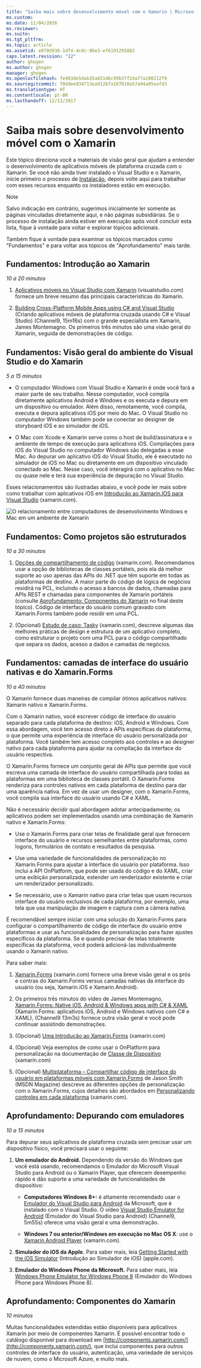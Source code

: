 ```yaml
---
title: "Saiba mais sobre desenvolvimento móvel com o Xamarin | Microsoft Docs"
ms.custom: 
ms.date: 11/04/2016
ms.reviewer: 
ms.suite: 
ms.tgt_pltfrm: 
ms.topic: article
ms.assetid: e970d936-1df4-4c0c-96e3-ef6191295882
caps.latest.revision: "12"
author: ghogen
ms.author: ghogen
manager: ghogen
ms.openlocfilehash: fe983de5dab35a031d6c99b37f2da77a200212f9
ms.sourcegitcommit: f0ddee934713ea9126fa107018a57a94a05eafd3
ms.translationtype: HT
ms.contentlocale: pt-BR
ms.lasthandoff: 12/12/2017
---
```

# <a name="learn-about-mobile-development-with-xamarin"></a>Saiba mais sobre desenvolvimento móvel com o Xamarin
Este tópico direciona você a materiais de visão geral que ajudam a entender o desenvolvimento de aplicativos móveis de plataforma cruzada com o Xamarin. Se você não ainda tiver instalado o Visual Studio e o Xamarin, inicie primeiro o processo de [Instalação](../cross-platform/setup-and-install.md), depois volte aqui para trabalhar com esses recursos enquanto os instaladores estão em execução.  
  
> [!NOTE]
>  Salvo indicação em contrário, sugerimos inicialmente ler somente as páginas vinculadas diretamente aqui, e não páginas subsidiárias. Se o processo de instalação ainda estiver em execução após você concluir esta lista, fique à vontade para voltar e explorar tópicos adicionais.  
>   
>  Também fique à vontade para examinar os tópicos marcados como "Fundamentos" e para voltar aos tópicos de "Aprofundamento" mais tarde.  
  
## <a name="essentials-introduction-to-xamarin"></a>Fundamentos: Introdução ao Xamarin  
 *10 a 20 minutos*  
  
1.  [Aplicativos móveis no Visual Studio com Xamarin](https://www.visualstudio.com/explore/xamarin-vs) (visualstudio.com) fornece um breve resumo das principais características do Xamarin.  
  
2.  [Building Cross-Platform Mobile Apps using C# and Visual Studio](https://channel9.msdn.com/Events/Visual-Studio/Visual-Studio-2015-Final-Release-Event/Building-cross-platform-mobile-apps-using-C-and-Visual-Studio-2015) (Criando aplicativos móveis de plataforma cruzada usando C# e Visual Studio) (Channel9, 15m16s) com o grande especialista em Xamarin, James Montemagno. Os primeiros três minutos são uma visão geral do Xamarin, seguida de demonstrações de código.  
  
## <a name="essentials-overview-of-the-visual-studio-and-xamarin-environment"></a>Fundamentos: Visão geral do ambiente do Visual Studio e do Xamarin  
 *5 a 15 minutos*  
  
-   O computador Windows com Visual Studio e Xamarin é onde você fará a maior parte de seu trabalho. Nesse computador, você compila diretamente aplicativos Android e Windows e os executa e depura em um dispositivo ou emulador. Além disso, remotamente, você compila, executa e depura aplicativos iOS por meio do Mac. O Visual Studio no computador Windows também pode se conectar ao designer de storyboard iOS e ao simulador de iOS.  
  
-   O Mac com Xcode e Xamarin serve como o host de build/assinatura e o ambiente de tempo de execução para aplicativos iOS. Compilações para iOS do Visual Studio no computador Windows são delegadas a esse Mac. Ao depurar um aplicativo iOS do Visual Studio, ele é executado no simulador de iOS no Mac ou diretamente em um dispositivo vinculado conectado ao Mac. Nesse caso, você interagirá com o aplicativo no Mac ou quase nele e terá sua experiência de depuração no Visual Studio.  
  
 Esses relacionamentos são ilustradas abaixo, e você pode ler mais sobre como trabalhar com aplicativos iOS em [Introdução ao Xamarin.IOS para Visual Studio](http://developer.xamarin.com/guides/ios/getting_started/installation/windows/introduction_to_xamarin_ios_for_visual_studio/) (xamarin.com).  
  
 ![O relacionamento entre computadores de desenvolvimento Windows e Mac em um ambiente de Xamarin](../cross-platform/media/crossplat-xamarin-learn-1.png "CrossPlat Xamarin Saiba 1")  
  
## <a name="essentials-how-projects-are-structured"></a>Fundamentos: Como projetos são estruturados  
 *10 a 30 minutos*  
  
1.  [Opções de compartilhamento de código](http://developer.xamarin.com/guides/cross-platform/application_fundamentals/building_cross_platform_applications/sharing_code_options/) (xamarin.com). Recomendamos usar a opção de bibliotecas de classes portáteis, pois ela dá melhor suporte ao uso apenas das APIs do .NET que têm suporte em todas as plataformas de destino. A maior parte do código de lógica de negócios residirá na PCL, incluindo o acesso a bancos de dados, chamadas para APIs REST e chamadas para componentes de Xamarin portáteis (consulte [Aprofundamento: Componentes do Xamarin](#components) no final deste tópico). Código de interface do usuário comum gravado com Xamarin.Forms também pode residir em uma PCL.  
  
2.  (Opcional) [Estudo de caso: Tasky](http://developer.xamarin.com/guides/cross-platform/application_fundamentals/building_cross_platform_applications/case_study-tasky/) (xamarin.com), descreve algumas das melhores práticas de design e estrutura de um aplicativo completo, como estruturar o projeto com uma PCL para o código compartilhado que separa os dados, acesso a dados e camadas de negócios.  
  
## <a name="essentials-native-and-xamarinforms-ui-layers"></a>Fundamentos: camadas de interface do usuário nativas e do Xamarin.Forms  
 *10 a 40 minutos*  
  
 O Xamarin fornece duas maneiras de compilar ótimos aplicativos nativos: Xamarin nativo e Xamarin.Forms.  
  
 Com o Xamarin nativo, você escrever código de interface do usuário separado para cada plataforma de destino: iOS, Android e Windows.  Com essa abordagem, você tem acesso direto a APIs específicas da plataforma, o que permite uma experiência de interface do usuário personalizada por plataforma.  Você também tem acesso completo aos controles e ao designer nativo para cada plataforma para ajudar na compilação da interface do usuário respectiva.  
  
 O Xamarin.Forms fornece um conjunto geral de APIs que permite que você escreva uma camada de interface do usuário compartilhada para todas as plataformas em uma biblioteca de classes portátil.  O Xamarin.Forms renderiza para controles nativos em cada plataforma de destino para dar uma aparência nativa.  Em vez de usar um designer, com o Xamarin.Forms, você compila sua interface do usuário usando C# e XAML.  
  
 Não é necessário decidir qual abordagem adotar antecipadamente; os aplicativos podem ser implementados usando uma combinação de Xamarin nativo e Xamarin.Forms:  
  
-   Use o Xamarin.Forms para criar telas de finalidade geral que fornecem interface do usuário e recursos semelhantes entre plataformas, como logons, formulários de contato e resultados da pesquisa.  
  
-   Use uma variedade de funcionalidades de personalização no Xamarin.Forms para ajustar a interface do usuário por plataforma. Isso inclui a API OnPlatform, que pode ser usada do código e do XAML, criar uma exibição personalizada, estender um renderizador existente e criar um renderizador personalizado.  
  
-   Se necessário, use o Xamarin nativo para criar telas que usam recursos interface do usuário exclusivos de cada plataforma, por exemplo, uma tela que usa manipulação de imagem e captura com a câmera nativa.  
  
 É recomendável sempre iniciar com uma solução do Xamarin.Forms para configurar o compartilhamento de código de interface do usuário entre plataformas e usar as funcionalidades de personalização para fazer ajustes específicos da plataforma. Se e quando precisar de telas totalmente específicas da plataforma, você poderá adicioná-las individualmente usando o Xamarin nativo.  
  
 Para saber mais:  
  
1.  [Xamarin.Forms](http://developer.xamarin.com/guides/cross-platform/xamarin-forms/) (xamarin.com) fornece uma breve visão geral e os prós e contras do Xamarin.Forms versus camadas nativas da interface do usuário (ou seja, Xamarin.iOS e Xamarin.Android).  
  
2.  Os primeiros três minutos do vídeo de James Montemagno, [Xamarin.Forms: Native iOS, Android & Windows apps with C# & XAML](https://channel9.msdn.com/events/Visual-Studio/Connect-event-2015/704) (Xamarin.Forms: aplicativos iOS, Android e Windows nativos com C# e XAML), (Channel9 13m3s) fornece outra visão geral e você pode continuar assistindo demonstrações.  
  
3.  (Opcional) [Uma Introdução ao Xamarin.Forms](http://developer.xamarin.com/guides/cross-platform/xamarin-forms/getting-started/introduction-to-xamarin-forms/) (xamarin.com)  
  
4.  (Opcional) Veja exemplos de como usar o OnPlatform para personalização na documentação de [Classe de Dispositivo](http://developer.xamarin.com/guides/xamarin-forms/platform-features/device/) (xamarin.com)  
  
5.  (Opcional) [Multiplataforma – Compartilhar código de interface do usuário em plataformas móveis com Xamarin.Forms](https://msdn.microsoft.com/magazine/dn904669.aspx) de Jason Smith (MSDN Magazine) descreve as diferentes opções de personalização com o Xamarin.Forms, cujos detalhes são abordados em [Personalizando controles em cada plataforma](http://developer.xamarin.com/guides/xamarin-forms/custom-renderer/) (xamarin.com).  
  
## <a name="deeper-dive-debugging-with-emulators"></a>Aprofundamento: Depurando com emuladores  
 *10 a 15 minutos*  
  
 Para depurar seus aplicativos de plataforma cruzada sem precisar usar um dispositivo físico, você precisará usar o seguinte:  
  
1.  **Um emulador do Android.** Dependendo da versão do Windows que você está usando, recomendamos o Emulador do Microsoft Visual Studio para Android ou o Xamarin Player, que oferecem desempenho rápido e dão suporte a uma variedade de funcionalidades de dispositivo:  
  
    -   **Computadores Windows 8+:** é altamente recomendado usar o [Emulador do Visual Studio para Android](https://www.visualstudio.com/en-us/features/msft-android-emulator-vs.aspx) da Microsoft, que é instalado com o Visual Studio.  O vídeo [Visual Studio Emulator for Android](https://channel9.msdn.com/events/Visual-Studio/Connect-event-2015/711) (Emulador do Visual Studio para Android) (Channel9, 5m55s) oferece uma visão geral e uma demonstração.  
  
    -   **Windows 7 ou anterior/Windows em execução no Mac OS X**: use o [Xamarin Android Player](http://developer.xamarin.com/guides/android/getting_started/installation/android-player) (xamarin.com).  
  
2.  **Simulador do iOS da Apple.** Para saber mais, leia [Getting Started with the iOS Simulator](https://developer.apple.com/library/prerelease/content/documentation/IDEs/Conceptual/iOS_Simulator_Guide/GettingStartedwithiOSSimulator/GettingStartedwithiOSSimulator.html#//apple_ref/doc/uid/TP40012848-CH5-SW1) (Introdução ao Simulador de iOS) (apple.com).  
  
3.  **Emulador do Windows Phone da Microsoft.** Para saber mais, leia [Windows Phone Emulator for Windows Phone 8](../debugger/run-windows-phone-apps-in-the-emulator.md) (Emulador do Windows Phone para Windows Phone 8).  
  
##  <a name="components"></a> Aprofundamento: Componentes do Xamarin  
 *10 minutos*  
  
 Muitas funcionalidades estendidas estão disponíveis para aplicativos Xamarin por meio de componentes Xamarin. É possível encontrar todo o catálogo disponível para download em [http://components.xamarin.com/](http://components.xamarin.com/), que inclui componentes para outros controles de interface do usuário, autenticação, uma variedade de serviços de nuvem, como o Microsoft Azure, e muito mais.